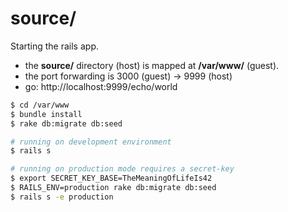 # source/ 

Starting the rails app.

- the **source/** directory (host) is mapped at **/var/www/** (guest).
- the port forwarding is 3000 (guest) -> 9999 (host)
- go: http://localhost:9999/echo/world

```bash
$ cd /var/www
$ bundle install
$ rake db:migrate db:seed

# running on development environment
$ rails s

# running on production mode requires a secret-key
$ export SECRET_KEY_BASE=TheMeaningOfLifeIs42
$ RAILS_ENV=production rake db:migrate db:seed
$ rails s -e production
```
